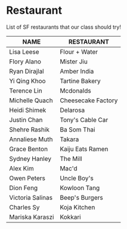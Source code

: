 

# Restaurant
List of SF restaurants that our class should try!

 NAME | RESTAURANT
---|---
Lisa Leese | Flour + Water
Flory Alano | Mister Jiu
Ryan Dirajlal | Amber India
Yi Qing Khoo | Tartine Bakery
Terence Lin| Mcdonalds
Michelle Quach | Cheesecake Factory 
Heidi Shimek | Delarosa
Justin Chan | Tony's Cable Car
Shehre Rashik | Ba Som Thai
Annaliese Muth | Takara
Grace Benton | Kaiju Eats Ramen 
Sydney Hanley | The Mill
Alex Kim | Mac'd
Owen Peters | Uncle Boy's
Dion Feng | Kowloon Tang
Victoria Salinas | Beep's Burgers
Charles Sy | Koja Kitchen
Mariska Karaszi | Kokkari

